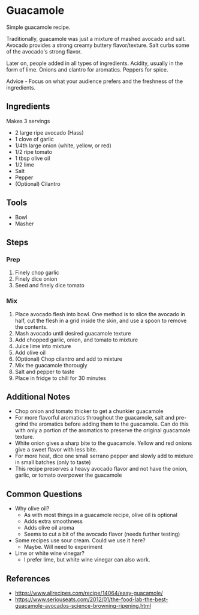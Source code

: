 Guacamole
======
Simple guacamole recipe.

Traditionally, guacamole was just a mixture of mashed avocado and salt. Avocado provides a strong creamy buttery flavor/texture.  Salt curbs some of the avocado's strong flavor.

Later on, people added in all types of ingredients. Acidity, usually in the form of lime. Onions and clantro for aromatics. Peppers for spice.

Advice - Focus on what your audience prefers and the freshness of the ingredients.

## Ingredients
Makes 3 servings
* 2 large ripe avocado (Hass)
* 1 clove of garlic
* 1/4th large onion (white, yellow, or red)
* 1/2 ripe tomato
* 1 tbsp olive oil
* 1/2 lime
* Salt
* Pepper
* (Optional) Cilantro

## Tools
* Bowl
* Masher

## Steps
### Prep
1. Finely chop garlic
1. Finely dice onion
1. Seed and finely dice tomato
### Mix
1. Place avocado flesh into bowl. One method is to slice the avocado in half, cut the flesh in a grid inside the skin, and use a spoon to remove the contents.
1. Mash avocado until desired guacamole texture
1. Add chopped garlic, onion, and tomato to mixture
1. Juice lime into mixture
1. Add olive oil
1. (Optional) Chop cilantro and add to mixture
1. Mix the guacamole thorougly
1. Salt and pepper to taste
1. Place in fridge to chill for 30 minutes

## Additional Notes
* Chop onion and tomato thicker to get a chunkier guacamole
* For more flavorful aromatics throughout the guacamole, salt and pre-grind the aromatics before adding them to the guacamole. Can do this with only a portion of the aromatics to preserve the original guacamole texture.
* White onion gives a sharp bite to the guacamole. Yellow and red onions give a sweet flavor with less bite.
* For more heat, dice one small serrano pepper and slowly add to mixture in small batches (only to taste)
* This recipe preserves a heavy avocado flavor and not have the onion, garlic, or tomato overpower the guacamole

## Common Questions
* Why olive oil?
    * As with most things in a guacamole recipe, olive oil is optional
    * Adds extra smoothness
    * Adds olive oil aroma
    * Seems to cut a bit of the avocado flavor (needs further testing)
* Some recipes use sour cream. Could we use it here?
    * Maybe. Will need to experiment
* Lime or white wine vinegar?
    * I prefer lime, but white wine vinegar can also work.

## References
* https://www.allrecipes.com/recipe/14064/easy-guacamole/
* https://www.seriouseats.com/2012/01/the-food-lab-the-best-guacamole-avocados-science-browning-ripening.html